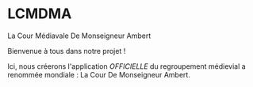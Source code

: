 # LCMDMA
La Cour Médiavale De Monseigneur Ambert

Bienvenue à tous dans notre projet !

Ici, nous créerons l'application *OFFICIELLE* du regroupement médievial a renommée mondiale : La Cour De Monseigneur Ambert.
